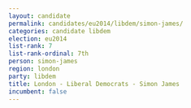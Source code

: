 ```yaml
---
layout: candidate
permalink: candidates/eu2014/libdem/simon-james/
categories: candidate libdem
election: eu2014
list-rank: 7
list-rank-ordinal: 7th
person: simon-james
region: london
party: libdem
title: London - Liberal Democrats - Simon James
incumbent: false
---
```

